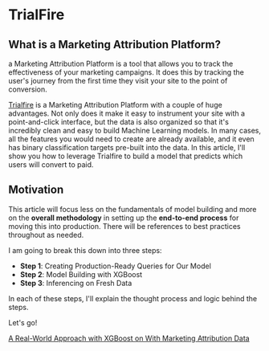 # TrialFire

## What is a Marketing Attribution Platform?

a Marketing Attribution Platform is a tool that allows you to track the effectiveness of your marketing campaigns. It does this by tracking the user's journey from the first time they visit your site to the point of conversion. 

[Trialfire](https://trialfire.com) is a Marketing Attribution Platform with a couple of huge advantages. Not only does it make it easy to instrument your site with a point-and-click interface, but the data is also organized so that it's incredibly clean and easy to build Machine Learning models. In many cases, all the features you would need to create are already available, and it even has binary classification targets pre-built into the data. In this article, I'll show you how to leverage Trialfire to build a model that predicts which users will convert to paid.

## Motivation

This article will focus less on the fundamentals of model building and more on the **overall methodology** in setting up the **end-to-end process** for moving this into production. There will be references to best practices throughout as needed.

I am going to break this down into three steps:

* **Step 1**: Creating Production-Ready Queries for Our Model
* **Step 2**: Model Building with XGBoost
* **Step 3**: Inferencing on Fresh Data

In each of these steps, I'll explain the thought process and logic behind the steps. 

Let's go! 


[A Real-World Approach with XGBoost on With Marketing Attribution Data](https://www.dataknowsall.com/trialfire.html)